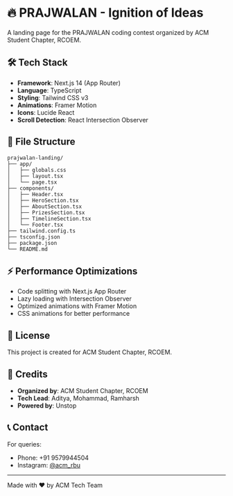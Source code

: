 # 🔥 PRAJWALAN - Ignition of Ideas

A landing page for the PRAJWALAN coding contest organized by ACM Student Chapter, RCOEM.

## 🛠️ Tech Stack

- **Framework**: Next.js 14 (App Router)
- **Language**: TypeScript
- **Styling**: Tailwind CSS v3
- **Animations**: Framer Motion
- **Icons**: Lucide React
- **Scroll Detection**: React Intersection Observer

## 📁 File Structure

```
prajwalan-landing/
├── app/
│   ├── globals.css
│   ├── layout.tsx
│   └── page.tsx
├── components/
│   ├── Header.tsx
│   ├── HeroSection.tsx
│   ├── AboutSection.tsx
│   ├── PrizesSection.tsx
│   ├── TimelineSection.tsx
│   └── Footer.tsx
├── tailwind.config.ts
├── tsconfig.json
├── package.json
└── README.md
```


## ⚡ Performance Optimizations

- Code splitting with Next.js App Router
- Lazy loading with Intersection Observer
- Optimized animations with Framer Motion
- CSS animations for better performance

## 📄 License

This project is created for ACM Student Chapter, RCOEM.

## 👥 Credits

- **Organized by**: ACM Student Chapter, RCOEM
- **Tech Lead**: Aditya, Mohammad, Ramharsh
- **Powered by**: Unstop

## 📞 Contact

For queries:
- Phone: +91 9579944504
- Instagram: [@acm_rbu](https://www.instagram.com/acm_rbu)

---

Made with ❤️ by ACM Tech Team
